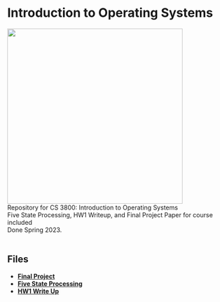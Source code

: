 # Introduction to Operating Systems
<img src="https://www.howtogeek.com/wp-content/uploads/2018/08/img_5b68e80f77e33.png?height=200p&trim=2,2,2,2" height="400"/><br/>
Repository for CS 3800: Introduction to Operating Systems\
Five State Processing, HW1 Writeup, and Final Project Paper for course included\
Done Spring 2023.
<br/><br/>

## Files
- __[Final Project](Final-Project/Adam%20Camerer%20_%20Yannis%20Fu%20-%20Operating%20Systems%20Final%20Report.docx.pdf)__
- __[Five State Processing](Five-State-Processing-HW)__
- __[HW1 Write Up](HW1/CS_3800_HW1_Write_Up.pdf)__
